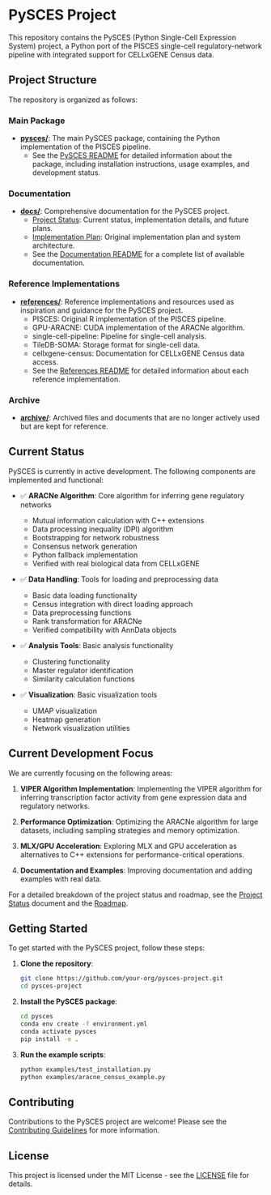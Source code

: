 # PySCES Project

This repository contains the PySCES (Python Single-Cell Expression System) project, a Python port of the PISCES single-cell regulatory-network pipeline with integrated support for CELLxGENE Census data.

## Project Structure

The repository is organized as follows:

### Main Package

- **[pysces/](pysces/)**: The main PySCES package, containing the Python implementation of the PISCES pipeline.
  - See the [PySCES README](pysces/README.md) for detailed information about the package, including installation instructions, usage examples, and development status.

### Documentation

- **[docs/](docs/)**: Comprehensive documentation for the PySCES project.
  - [Project Status](docs/PySCES_Project_Status.md): Current status, implementation details, and future plans.
  - [Implementation Plan](docs/pysces_implementation_plan.md): Original implementation plan and system architecture.
  - See the [Documentation README](docs/README.md) for a complete list of available documentation.

### Reference Implementations

- **[references/](references/)**: Reference implementations and resources used as inspiration and guidance for the PySCES project.
  - PISCES: Original R implementation of the PISCES pipeline.
  - GPU-ARACNE: CUDA implementation of the ARACNe algorithm.
  - single-cell-pipeline: Pipeline for single-cell analysis.
  - TileDB-SOMA: Storage format for single-cell data.
  - cellxgene-census: Documentation for CELLxGENE Census data access.
  - See the [References README](references/README.md) for detailed information about each reference implementation.

### Archive

- **[archive/](archive/)**: Archived files and documents that are no longer actively used but are kept for reference.

## Current Status

PySCES is currently in active development. The following components are implemented and functional:

- ✅ **ARACNe Algorithm**: Core algorithm for inferring gene regulatory networks
  - Mutual information calculation with C++ extensions
  - Data processing inequality (DPI) algorithm
  - Bootstrapping for network robustness
  - Consensus network generation
  - Python fallback implementation
  - Verified with real biological data from CELLxGENE

- ✅ **Data Handling**: Tools for loading and preprocessing data
  - Basic data loading functionality
  - Census integration with direct loading approach
  - Data preprocessing functions
  - Rank transformation for ARACNe
  - Verified compatibility with AnnData objects

- ✅ **Analysis Tools**: Basic analysis functionality
  - Clustering functionality
  - Master regulator identification
  - Similarity calculation functions

- ✅ **Visualization**: Basic visualization tools
  - UMAP visualization
  - Heatmap generation
  - Network visualization utilities

## Current Development Focus

We are currently focusing on the following areas:

1. **VIPER Algorithm Implementation**: Implementing the VIPER algorithm for inferring transcription factor activity from gene expression data and regulatory networks.

2. **Performance Optimization**: Optimizing the ARACNe algorithm for large datasets, including sampling strategies and memory optimization.

3. **MLX/GPU Acceleration**: Exploring MLX and GPU acceleration as alternatives to C++ extensions for performance-critical operations.

4. **Documentation and Examples**: Improving documentation and adding examples with real data.

For a detailed breakdown of the project status and roadmap, see the [Project Status](docs/PySCES_Project_Status.md) document and the [Roadmap](pysces/ROADMAP.md).

## Getting Started

To get started with the PySCES project, follow these steps:

1. **Clone the repository**:
   ```bash
   git clone https://github.com/your-org/pysces-project.git
   cd pysces-project
   ```

2. **Install the PySCES package**:
   ```bash
   cd pysces
   conda env create -f environment.yml
   conda activate pysces
   pip install -e .
   ```

3. **Run the example scripts**:
   ```bash
   python examples/test_installation.py
   python examples/aracne_census_example.py
   ```

## Contributing

Contributions to the PySCES project are welcome! Please see the [Contributing Guidelines](pysces/CONTRIBUTING.md) for more information.

## License

This project is licensed under the MIT License - see the [LICENSE](LICENSE) file for details.
